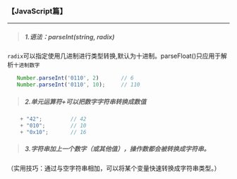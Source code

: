 ### 【JavaScript篇】

---

> ##### 1.语法：parseInt(string, radix)


`radix`可以指定使用几进制进行类型转换,默认为十进制。parseFloat()只应用于解析`十进制数字`

```js
   Number.parseInt('0110', 2)       // 6
   Number.parseInt('0110', 10);     // 110
```

> ##### 2.单元运算符+可以把数字字符串转换成数值 

```js
    + "42";         // 42
    + "010";        // 10
    + "0x10";       // 16
```

> #####   3.字符串加上一个数字（或其他值），操作数都会被转换成字符串。
（实用技巧：通过与空字符串相加，可以将某个变量快速转换成字符串类型。）

